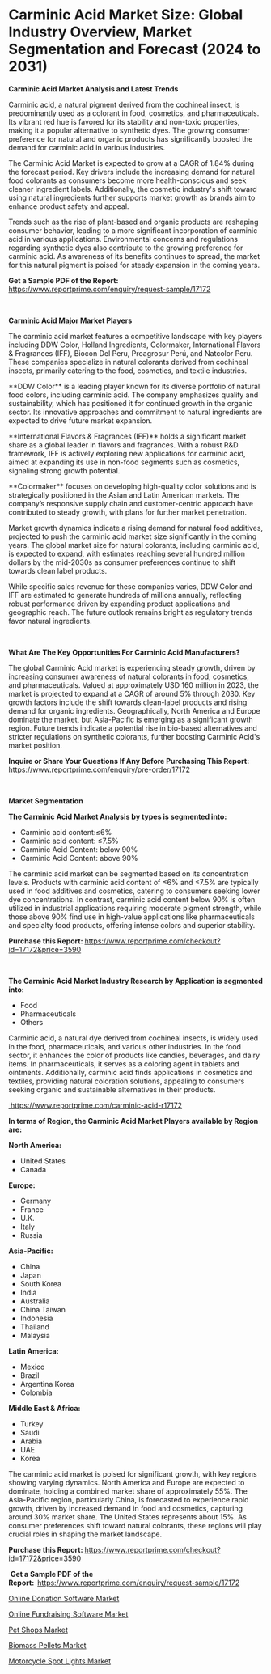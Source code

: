 <p><h1>Carminic Acid Market Size: Global Industry Overview, Market Segmentation and Forecast (2024 to 2031)</h1></p><p><strong>Carminic Acid Market Analysis and Latest Trends</strong></p>
<p><p>Carminic acid, a natural pigment derived from the cochineal insect, is predominantly used as a colorant in food, cosmetics, and pharmaceuticals. Its vibrant red hue is favored for its stability and non-toxic properties, making it a popular alternative to synthetic dyes. The growing consumer preference for natural and organic products has significantly boosted the demand for carminic acid in various industries.</p><p>The Carminic Acid Market is expected to grow at a CAGR of 1.84% during the forecast period. Key drivers include the increasing demand for natural food colorants as consumers become more health-conscious and seek cleaner ingredient labels. Additionally, the cosmetic industry's shift toward using natural ingredients further supports market growth as brands aim to enhance product safety and appeal. </p><p>Trends such as the rise of plant-based and organic products are reshaping consumer behavior, leading to a more significant incorporation of carminic acid in various applications. Environmental concerns and regulations regarding synthetic dyes also contribute to the growing preference for carminic acid. As awareness of its benefits continues to spread, the market for this natural pigment is poised for steady expansion in the coming years.</p></p>
<p><strong>Get a Sample PDF of the Report:&nbsp;</strong> <a href="https://www.reportprime.com/enquiry/request-sample/17172?utm_campaign=12&utm_medium=2&utm_source=Github&utm_content=ia&utm_term=24112024&utm_id=carminic-acid">https://www.reportprime.com/enquiry/request-sample/17172</a></p>
<p>&nbsp;</p>
<p><strong>Carminic Acid Major Market Players</strong></p>
<p><p>The carminic acid market features a competitive landscape with key players including DDW Color, Holland Ingredients, Colormaker, International Flavors & Fragrances (IFF), Biocon Del Peru, Proagrosur Perú, and Natcolor Peru. These companies specialize in natural colorants derived from cochineal insects, primarily catering to the food, cosmetics, and textile industries.</p><p>**DDW Color** is a leading player known for its diverse portfolio of natural food colors, including carminic acid. The company emphasizes quality and sustainability, which has positioned it for continued growth in the organic sector. Its innovative approaches and commitment to natural ingredients are expected to drive future market expansion.</p><p>**International Flavors & Fragrances (IFF)** holds a significant market share as a global leader in flavors and fragrances. With a robust R&D framework, IFF is actively exploring new applications for carminic acid, aimed at expanding its use in non-food segments such as cosmetics, signaling strong growth potential.</p><p>**Colormaker** focuses on developing high-quality color solutions and is strategically positioned in the Asian and Latin American markets. The company’s responsive supply chain and customer-centric approach have contributed to steady growth, with plans for further market penetration.</p><p>Market growth dynamics indicate a rising demand for natural food additives, projected to push the carminic acid market size significantly in the coming years. The global market size for natural colorants, including carminic acid, is expected to expand, with estimates reaching several hundred million dollars by the mid-2030s as consumer preferences continue to shift towards clean label products.</p><p>While specific sales revenue for these companies varies, DDW Color and IFF are estimated to generate hundreds of millions annually, reflecting robust performance driven by expanding product applications and geographic reach. The future outlook remains bright as regulatory trends favor natural ingredients.</p></p>
<p>&nbsp;</p>
<p><strong>What Are The Key Opportunities For Carminic Acid Manufacturers?</strong></p>
<p><p>The global Carminic Acid market is experiencing steady growth, driven by increasing consumer awareness of natural colorants in food, cosmetics, and pharmaceuticals. Valued at approximately USD 160 million in 2023, the market is projected to expand at a CAGR of around 5% through 2030. Key growth factors include the shift towards clean-label products and rising demand for organic ingredients. Geographically, North America and Europe dominate the market, but Asia-Pacific is emerging as a significant growth region. Future trends indicate a potential rise in bio-based alternatives and stricter regulations on synthetic colorants, further boosting Carminic Acid's market position.</p></p>
<p><strong>Inquire or Share Your Questions If Any Before Purchasing This Report:</strong> <a href="https://www.reportprime.com/enquiry/pre-order/17172?utm_campaign=12&utm_medium=2&utm_source=Github&utm_content=ia&utm_term=24112024&utm_id=carminic-acid">https://www.reportprime.com/enquiry/pre-order/17172</a></p>
<p>&nbsp;</p>
<p><strong>Market Segmentation</strong></p>
<p><strong>The Carminic Acid Market Analysis by types is segmented into:</strong></p>
<p><ul><li>Carminic acid content:≤6%</li><li>Carminic acid content: ≤7.5%</li><li>Carminic Acid Content: below 90%</li><li>Carminic Acid Content: above 90%</li></ul></p>
<p><p>The carminic acid market can be segmented based on its concentration levels. Products with carminic acid content of ≤6% and ≤7.5% are typically used in food additives and cosmetics, catering to consumers seeking lower dye concentrations. In contrast, carminic acid content below 90% is often utilized in industrial applications requiring moderate pigment strength, while those above 90% find use in high-value applications like pharmaceuticals and specialty food products, offering intense colors and superior stability.</p></p>
<p><strong>Purchase this Report:&nbsp;</strong><a href="https://www.reportprime.com/checkout?id=17172&price=3590&utm_campaign=12&utm_medium=2&utm_source=Github&utm_content=ia&utm_term=24112024&utm_id=carminic-acid">https://www.reportprime.com/checkout?id=17172&price=3590</a></p>
<p>&nbsp;</p>
<p><strong>The Carminic Acid Market Industry Research by Application is segmented into:</strong></p>
<p><ul><li>Food</li><li>Pharmaceuticals</li><li>Others</li></ul></p>
<p><p>Carminic acid, a natural dye derived from cochineal insects, is widely used in the food, pharmaceuticals, and various other industries. In the food sector, it enhances the color of products like candies, beverages, and dairy items. In pharmaceuticals, it serves as a coloring agent in tablets and ointments. Additionally, carminic acid finds applications in cosmetics and textiles, providing natural coloration solutions, appealing to consumers seeking organic and sustainable alternatives in their products.</p></p>
<p><a href="https://www.reportprime.com/carminic-acid-r17172?utm_campaign=12&utm_medium=2&utm_source=Github&utm_content=ia&utm_term=24112024&utm_id=carminic-acid">&nbsp;https://www.reportprime.com/carminic-acid-r17172</a></p>
<p><strong>In terms of Region, the Carminic Acid Market Players available by Region are:</strong></p>
<p>
    <p> <strong> North America: </strong>
        <ul>
            <li>United States</li>
            <li>Canada</li>
        </ul>
        </p> 
    <p> <strong> Europe: </strong>
        <ul>
            <li>Germany</li>
            <li>France</li>
            <li>U.K.</li>
            <li>Italy</li>
            <li>Russia</li>
        </ul>
        </p> 
    <p> <strong> Asia-Pacific: </strong>
        <ul>
            <li>China</li>
            <li>Japan</li>
            <li>South Korea</li>
            <li>India</li>
            <li>Australia</li>
            <li>China Taiwan</li>
            <li>Indonesia</li>
            <li>Thailand</li>
            <li>Malaysia</li>
        </ul>
        </p> 
    <p> <strong> Latin America: </strong>
        <ul>
            <li>Mexico</li>
            <li>Brazil</li>
            <li>Argentina Korea</li>
            <li>Colombia</li>
        </ul>
        </p> 
    <p> <strong> Middle East & Africa: </strong>
        <ul>
            <li>Turkey</li>
            <li>Saudi</li>
            <li>Arabia</li>
            <li>UAE</li>
            <li>Korea</li>
        </ul>
    </p>
    </p>
<p><p>The carminic acid market is poised for significant growth, with key regions showing varying dynamics. North America and Europe are expected to dominate, holding a combined market share of approximately 55%. The Asia-Pacific region, particularly China, is forecasted to experience rapid growth, driven by increased demand in food and cosmetics, capturing around 30% market share. The United States represents about 15%. As consumer preferences shift toward natural colorants, these regions will play crucial roles in shaping the market landscape.</p></p>
<p><strong>Purchase this Report: </strong><a href="https://www.reportprime.com/checkout?id=17172&price=3590&utm_campaign=12&utm_medium=2&utm_source=Github&utm_content=ia&utm_term=24112024&utm_id=carminic-acid">https://www.reportprime.com/checkout?id=17172&price=3590</a></p>
<p>&nbsp;<strong>Get a Sample PDF of the Report:&nbsp;&nbsp;</strong><a href="https://www.reportprime.com/enquiry/request-sample/17172?utm_campaign=12&utm_medium=2&utm_source=Github&utm_content=ia&utm_term=24112024&utm_id=carminic-acid">https://www.reportprime.com/enquiry/request-sample/17172</a></p>
<p><strong></strong></p>
<p><p><a href="https://issuu.com/reportprime-2/docs/online-donation-software-market-siz_909b92af80712e?utm_campaign=12&utm_medium=2&utm_source=Github&utm_content=ia&utm_term=24112024&utm_id=carminic-acid">Online Donation Software Market</a></p><p><a href="https://issuu.com/reportprime-2/docs/online-fundraising-software-market-_87c6c29c245fcf?utm_campaign=12&utm_medium=2&utm_source=Github&utm_content=ia&utm_term=24112024&utm_id=carminic-acid">Online Fundraising Software Market</a></p><p><a href="https://www.linkedin.com/pulse/pet-shops-market-study-provides-key-insights-projected-cagr-tppdf?utm_campaign=12&utm_medium=2&utm_source=Github&utm_content=ia&utm_term=24112024&utm_id=carminic-acid">Pet Shops Market</a></p><p><a href="https://github.com/AbbasMahmud554/Market-Research-Report-List-1/blob/main/biomass-pellets-market.md?utm_campaign=12&utm_medium=2&utm_source=Github&utm_content=ia&utm_term=24112024&utm_id=carminic-acid">Biomass Pellets Market</a></p><p><a href="https://www.linkedin.com/pulse/motorcycle-spot-lights-market-segmentation-in-depth-analysis-cocie?utm_campaign=12&utm_medium=2&utm_source=Github&utm_content=ia&utm_term=24112024&utm_id=carminic-acid">Motorcycle Spot Lights Market</a></p></p>